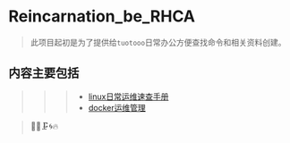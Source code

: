# Reincarnation_be_RHCA
> 此项目起初是为了提供给`tuotooo`日常办公方便查找命令和相关资料创建。

## 内容主要包括
>>> - [linux日常运维速查手册](linux_basics.md)<br>
>>> - [docker运维管理](dockers_basics.md)

>:construction::rabbit::clamp::cyclone::fire:

